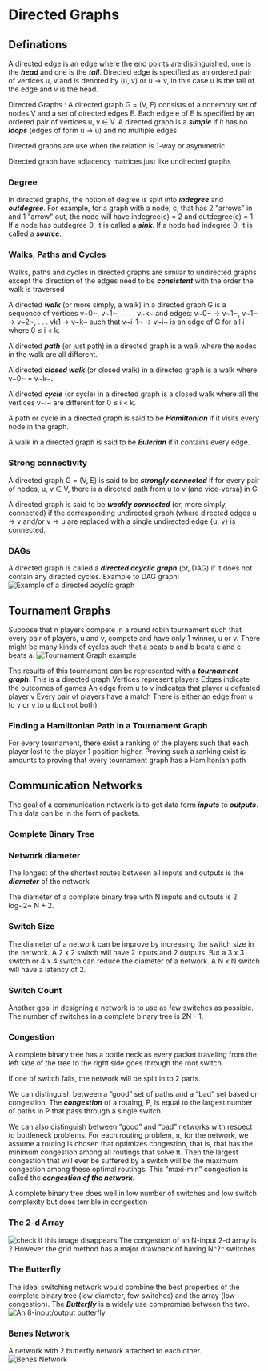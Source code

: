 # Directed Graphs
## Definations
A directed edge is an edge where the end points are distinguished, one is the ***head*** and one is the ***tail***. 
Directed edge is specified as an ordered pair of vertices u, v and is denoted by (u, v) or u → v, in this case u is the tail of the edge and v is the head.

Directed Graphs
: A directed graph G = (V, E) consists of a nonempty set of nodes V and a set of directed edges E. Each edge e of E is specified by an ordered pair of vertices u, v ∈ V. A directed graph is a ***simple*** if it has no ***loops*** (edges of form u → u) and no multiple edges

Directed graphs are use when the relation is 1-way or asymmetric.

Directed graph have adjacency matrices just like undirected graphs

### Degree
In directed graphs, the notion of degree is split into ***indegree*** and ***outdegree***.
For example, for a graph with a node, c, that has 2 "arrows" in and 1 "arrow" out, the node will have indegree(c) = 2 and outdegree(c) = 1.
If a node has outdegree 0, it is called a ***sink***.
If a node had indegree 0, it is called a ***source***.

###  Walks, Paths and Cycles
Walks, paths and cycles in directed graphs are similar to undirected graphs except the direction of the edges need to be ***consistent*** with the order the walk is traversed

A directed ***walk*** (or more simply, a walk) in a directed graph G is a sequence of vertices v~0~, v~1~, . . . , v~k~ and edges:
v~0~ → v~1~, v~1~ → v~2~, . . . vk1 → v~k~
such that v~i-1~ → v~i~ is an edge of G for all i where 0 ≤ i < k.

A directed ***path*** (or just path) in a directed graph is a walk where the nodes in the walk are all different.

A directed ***closed walk*** (or closed walk) in a directed graph is a walk where v~0~ = v~k~.

A directed ***cycle*** (or cycle) in a directed graph is a closed walk where all the vertices v~i~ are different for 0 ≤  i < k.

A path or cycle in a directed graph is said to be ***Hamiltonian*** if it visits every node in the graph.

A walk in a directed graph is said to be ***Eulerian*** if it contains every edge.

### Strong connectivity
A directed graph G = (V, E) is said to be ***strongly connected*** if for every pair of nodes, u, v ∈ V, there is  a directed path from u to v (and vice-versa) in G

A directed graph is said to be ***weakly connected*** (or, more simply, connected) if the corresponding undirected graph (where directed edges u → v and/or v → u are replaced with a single undirected edge {u, v} is connected.

### DAGs
A directed graph is called a ***directed acyclic graph*** (or, DAG) if it does not contain any directed cycles.
Example to DAG graph:
![Example of a directed acyclic graph](https://upload.wikimedia.org/wikipedia/commons/thumb/f/fe/Tred-G.svg/330px-Tred-G.svg.png)


## Tournament Graphs
Suppose that n players compete in a round robin tournament such that every pair of players, u and v, compete and have only 1 winner, u or v. There might be many kinds of cycles such that a beats b and b beats c and c beats a.
![Tournament Graph example](https://upload.wikimedia.org/wikipedia/commons/thumb/8/89/4-tournament.svg/270px-4-tournament.svg.png)

The results of this tournament can be represented with a ***tournament graph***.
This is a directed graph
Vertices represent players
Edges indicate the outcomes of games
An edge from u to v indicates that player u defeated player v
Every pair of players have a match
There is either an edge from u to v or v to u (but not both).

### Finding a Hamiltonian Path in a Tournament Graph
For every tournament, there exist a ranking of the players such that each player lost to the player 1 position higher.
Proving such a ranking exist is amounts to proving that every tournament graph has a Hamiltonian path

## Communication Networks
The goal of a communication network is to get data form ***inputs*** to ***outputs***. This data can be in the form of packets.
### Complete Binary Tree

### Network diameter
The longest of the shortest routes between all inputs and outputs is the ***diameter*** of the network

The diameter of a complete binary tree with N inputs and outputs is 2 log~2~ N + 2.

### Switch Size
The diameter of a network can be improve by increasing the switch size in the network. A 2 x 2 switch will have 2 inputs and 2 outputs. But a 3 x 3 switch or 4 x 4 switch can reduce the diameter of a network.
A N x N switch will have a latency of 2.

### Switch Count
Another goal in designing a network is to use as few switches as possible.
The number of switches in a complete binary tree is 2N - 1.

### Congestion
A complete binary tree has a bottle neck as every packet traveling from the left side of the tree to the right side goes through the root switch.

If one of switch fails, the network will be split in to 2 parts.

We can distinguish between a “good” set of paths and a “bad” set based on congestion. The ***congestion*** of a routing, P, is equal to the largest number of paths in P that pass through a single switch.

We can also distinguish between “good” and “bad” networks with respect to bottleneck problems. For each routing problem, π, for the network, we assume a routing is chosen that optimizes congestion, that is, that has the minimum congestion among all routings that solve π. Then the largest congestion that will ever be suffered by a switch will be the maximum congestion among these optimal routings. This “maxi-min” congestion is called the ***congestion of the network***.

A complete binary tree does well in low number of switches and low switch complexity but does terrible in congestion

### The 2-d Array
![check if this image disappears](https://i.imgur.com/lwcWqfk.png)
The congestion of an N-input 2-d array is 2
However the grid method has a major drawback of having N^2^ switches

### The Butterfly
The ideal switching network would combine the best properties of the complete binary tree (low diameter, few switches) and the array (low congestion).
The ***Butterfly*** is a widely use compromise between the two.
![An 8-input/output butterfly](https://i.imgur.com/eLYcY5r.png)

### Benes Network
A network with 2 butterfly network attached to each other.
![Benes Network](https://i.imgur.com/AyLe8ic.png)

